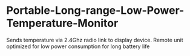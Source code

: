 # Portable-Long-range-Low-Power-Temperature-Monitor
Sends temperature via 2.4Ghz radio link to display device. Remote unit optimized for low power consumption for long battery life
